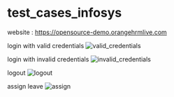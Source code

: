 # test_cases_infosys

website : https://opensource-demo.orangehrmlive.com

login with valid credentials
![valid_credentials](https://user-images.githubusercontent.com/33423218/120892549-215b5000-c639-11eb-9f12-6658743a0c0f.png)

login with invalid credentials
![invalid_credentials](https://user-images.githubusercontent.com/33423218/120892556-28825e00-c639-11eb-8b54-5c986ca5c234.png)

logout
![logout](https://user-images.githubusercontent.com/33423218/120892559-2d471200-c639-11eb-8f4b-4167219ca43b.png)

assign leave
![assign](https://user-images.githubusercontent.com/33423218/120892561-30da9900-c639-11eb-8faa-292d56205468.PNG)
